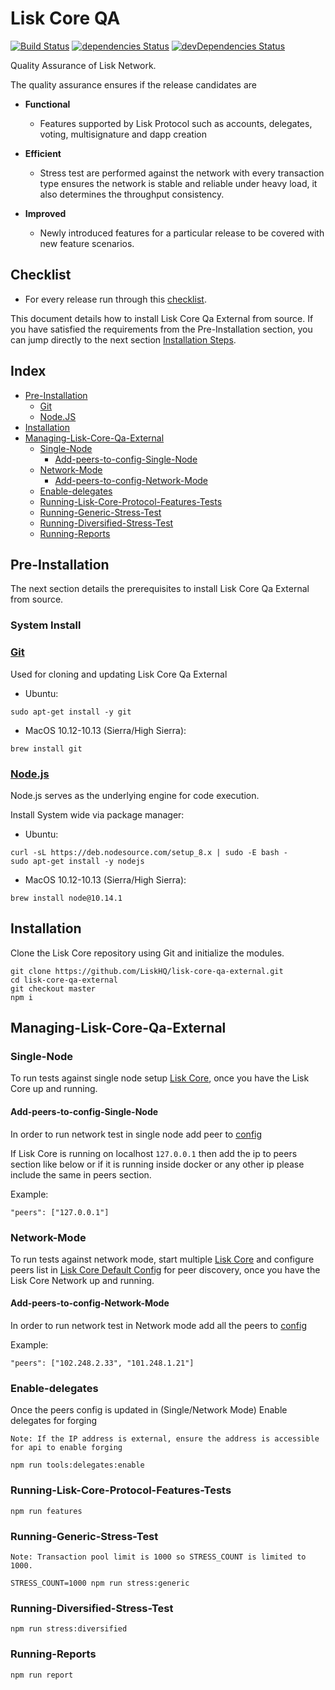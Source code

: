 # Lisk Core QA
[![Build Status](https://jenkins.lisk.io/job/lisk-core-qa-external/job/master/2/badge/icon)](https://jenkins.lisk.io/job/lisk-core-qa-external/job/master/)
[![dependencies Status](https://david-dm.org/LiskHQ/lisk-core-qa-external/status.svg)](https://david-dm.org/LiskHQ/lisk-core-qa-external)
[![devDependencies Status](https://david-dm.org/LiskHQ/lisk-core-qa-external/dev-status.svg)](https://david-dm.org/LiskHQ/lisk-core-qa-external?type=dev)

Quality Assurance of Lisk Network.

The quality assurance ensures if the release candidates are

- **Functional**

  - Features supported by Lisk Protocol such as accounts, delegates, voting, multisignature and dapp creation

- **Efficient**

  - Stress test are performed against the network with every transaction type ensures the network is stable and reliable under heavy load, it also determines the throughput consistency.

- **Improved**

  - Newly introduced features for a particular release to be covered with new feature scenarios.

## Checklist
* For every release run through this [checklist](docs/qa_round_template.md).

This document details how to install Lisk Core Qa External from source.
If you have satisfied the requirements from the Pre-Installation section, you can jump directly to the next section [Installation Steps](#installation).

## Index

* [Pre-Installation](#pre-installation)
  * [Git](#git)
  * [Node.JS](#nodejs)
* [Installation](#installation)
* [Managing-Lisk-Core-Qa-External](#managing-lisk-core-qa-external)
  * [Single-Node](#single-node)
    * [Add-peers-to-config-Single-Node](#add-peers-to-config-single-node)
  * [Network-Mode](#network-mode)
    * [Add-peers-to-config-Network-Mode](#add-peers-to-config-network-mode)
  * [Enable-delegates](#enable-delegates)
  * [Running-Lisk-Core-Protocol-Features-Tests](#running-lisk-core-protocol-features-tests)
  * [Running-Generic-Stress-Test](#running-generic-stress-test)
  * [Running-Diversified-Stress-Test](#running-diversified-stress-test)
  * [Running-Reports](#running-reports)

## Pre-Installation

The next section details the prerequisites to install Lisk Core Qa External from source.

### System Install

### [Git](https://github.com/git/git)

Used for cloning and updating Lisk Core Qa External

* Ubuntu:

```
sudo apt-get install -y git
```

* MacOS 10.12-10.13 (Sierra/High Sierra):

```
brew install git
```

### [Node.js](https://nodejs.org/)

Node.js serves as the underlying engine for code execution.

Install System wide via package manager:

* Ubuntu:

```
curl -sL https://deb.nodesource.com/setup_8.x | sudo -E bash -
sudo apt-get install -y nodejs
```

* MacOS 10.12-10.13 (Sierra/High Sierra):

```
brew install node@10.14.1
```

## Installation

Clone the Lisk Core repository using Git and initialize the modules.

```
git clone https://github.com/LiskHQ/lisk-core-qa-external.git
cd lisk-core-qa-external
git checkout master
npm i
```

## Managing-Lisk-Core-Qa-External

### Single-Node
To run tests against single node setup [Lisk Core](https://lisk.io/documentation/lisk-core/setup/source), once you have the Lisk Core up and running.

#### Add-peers-to-config-Single-Node
In order to run network test in single node add peer to [config](fixtures/config.json)

If Lisk Core is running on localhost `127.0.0.1` then add the ip to peers section like below or if it is running inside docker or any other ip please include the same in peers section.

Example:
```
"peers": ["127.0.0.1"]
```

### Network-Mode
To run tests against network mode, start multiple [Lisk Core](https://lisk.io/documentation/lisk-core/setup/source) and configure peers list in  [Lisk Core Default Config](https://github.com/LiskHQ/lisk/blob/e81cb2af687b2e3a4f3bd8e159d44c4750e42166/config/default/config.json#L62) for peer discovery, once you have the Lisk Core Network up and running.

#### Add-peers-to-config-Network-Mode
In order to run network test in Network mode add all the peers to [config](fixtures/config.json)

Example:
```
"peers": ["102.248.2.33", "101.248.1.21"]
```

### Enable-delegates
Once the peers config is updated in (Single/Network Mode) Enable delegates for forging

`Note: If the IP address is external, ensure the address is accessible for api to enable forging`
```
npm run tools:delegates:enable
```

### Running-Lisk-Core-Protocol-Features-Tests
```
npm run features
```

### Running-Generic-Stress-Test
`Note: Transaction pool limit is 1000 so STRESS_COUNT is limited to 1000.`
```
STRESS_COUNT=1000 npm run stress:generic
```

### Running-Diversified-Stress-Test
```
npm run stress:diversified
```

### Running-Reports
```
npm run report
```
